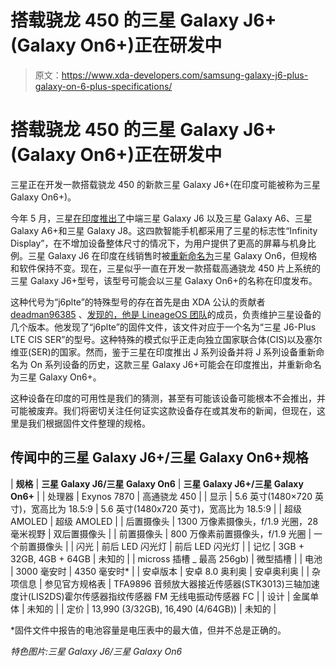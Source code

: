 # 搭载骁龙 450 的三星 Galaxy J6+ (Galaxy On6+)正在研发中

> 原文：<https://www.xda-developers.com/samsung-galaxy-j6-plus-galaxy-on-6-plus-specifications/>

# 搭载骁龙 450 的三星 Galaxy J6+ (Galaxy On6+)正在研发中

三星正在开发一款搭载骁龙 450 的新款三星 Galaxy J6+(在印度可能被称为三星 Galaxy On6+)。

今年 5 月，三星[在印度推出了](https://www.xda-developers.com/samsung-galaxy-j6-galaxy-j8-galaxy-a6-india/)中端三星 Galaxy J6 以及三星 Galaxy A6、三星 Galaxy A6+和三星 Galaxy J8。这四款智能手机都采用了三星的标志性“Infinity Display”，在不增加设备整体尺寸的情况下，为用户提供了更高的屏幕与机身比例。三星 Galaxy J6 在印度在线销售时被[重新命名为](https://www.xda-developers.com/samsung-galaxy-on6-launched-india/)三星 Galaxy On6，但规格和软件保持不变。现在，三星似乎一直在开发一款搭载高通骁龙 450 片上系统的三星 Galaxy J6+型号，该型号可能会以三星 Galaxy On6+的名称在印度发布。

这种代号为“j6plte”的特殊型号的存在首先是由 XDA 公认的贡献者 [deadman96385](https://forum.xda-developers.com/member.php?u=4222965) 、[发现的，他是 LineageOS 团队](https://wiki.lineageos.org/contributors.html)的成员，负责维护三星设备的几个版本。他发现了“j6plte”的固件文件，该文件对应于一个名为“三星 J6-Plus LTE CIS SER”的型号。这种特殊的模式似乎正走向独立国家联合体(CIS)以及塞尔维亚(SER)的国家。然而，鉴于三星在印度推出 J 系列设备并将 J 系列设备重新命名为 On 系列设备的历史，这款三星 Galaxy J6+可能会在印度推出，并重新命名为三星 Galaxy On6+。

这种设备在印度的可用性是我们的猜测，甚至有可能该设备可能根本不会推出，并可能被废弃。我们将密切关注任何证实这款设备存在或其发布的新闻，但现在，这里是我们根据固件文件整理的规格。

## 传闻中的三星 Galaxy J6+/三星 Galaxy On6+规格

| **规格** | **三星 Galaxy J6/三星 Galaxy On6** | **三星 Galaxy J6+/三星 Galaxy On6+** |
| 处理器 | Exynos 7870 | 高通骁龙 450 |
| 显示 | 5.6 英寸(1480×720 英寸)，宽高比为 18.5:9 | 5.6 英寸(1480x720 英寸)，宽高比为 18.5:9 |
| 超级 AMOLED | 超级 AMOLED |
| 后置摄像头 | 1300 万像素摄像头，f/1.9 光圈，28 毫米视野 | 双后置摄像头 |
| 前置摄像头 | 800 万像素前置摄像头，f/1.9 光圈 | 一个前置摄像头 |
| 闪光 | 前后 LED 闪光灯 | 前后 LED 闪光灯 |
| 记忆 | 3GB + 32GB, 4GB + 64GB | 未知的 |
| micross 插槽 _ 最高 256gb) | 微型插槽 |
| 电池 | 3000 毫安时 | 4350 毫安时* |
| 安卓版本 | 安卓 8.0 奥利奥 | 安卓奥利奥 |
| 杂项信息 | 参见官方规格表 | TFA9896 音频放大器接近传感器(STK3013)三轴加速度计(LIS2DS)霍尔传感器指纹传感器 FM 无线电振动传感器 FC |
| 设计 | 金属单体 | 未知的 |
| 定价 | 13,990 (3/32GB), 16,490 (4/64GB)) | 未知的 |

*固件文件中报告的电池容量是电压表中的最大值，但并不总是正确的。

*特色图片:三星 Galaxy J6/三星 Galaxy On6*